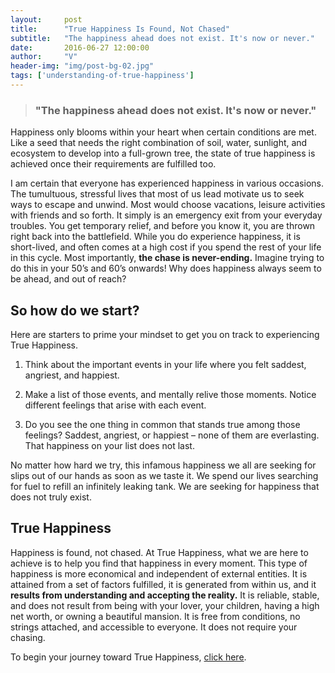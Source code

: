 ```yaml
---
layout:     post
title:      "True Happiness Is Found, Not Chased"
subtitle:   "The happiness ahead does not exist. It's now or never."
date:       2016-06-27 12:00:00
author:     "V"
header-img: "img/post-bg-02.jpg"
tags: ['understanding-of-true-happiness']
--- 
```

<blockquote class="text-center"><h3>"The happiness ahead does not exist. It's now or never."</h3></blockquote>

Happiness only blooms within your heart when certain conditions are met. Like a seed that needs the right combination of soil, water, sunlight, and ecosystem to develop into a full-grown tree, the state of true happiness is achieved once their requirements are fulfilled too. 

I am certain that everyone has experienced happiness in various occasions. The tumultuous, stressful lives that most of us lead motivate us to seek ways to escape and unwind. Most would choose vacations, leisure activities with friends and so forth. It simply is an emergency exit from your everyday troubles. You get temporary relief, and before you know it, you are thrown right back into the battlefield. While you do experience happiness, it is short-lived, and often comes at a high cost if you spend the rest of your life in this cycle. Most importantly, <strong>the chase is never-ending.</strong> Imagine trying to do this in your 50’s and 60’s onwards! Why does happiness always seem to be ahead, and out of reach?

<h2 class="capitalized">So how do we start?</h2>

Here are starters to prime your mindset to get you on track to experiencing True Happiness. 

1. Think about the important events in your life where you felt saddest, angriest, and happiest.

2. Make a list of those events, and mentally relive those moments. Notice different feelings that arise with each event.

3. Do you see the one thing in common that stands true among those feelings? Saddest, angriest, or happiest – none of them are everlasting. That happiness on your list does not last.


No matter how hard we try, this infamous happiness we all are seeking for slips out of our hands as soon as we taste it. We spend our lives searching for fuel to refill an infinitely leaking tank. We are seeking for happiness that does not truly exist.

<h2>True Happiness</h2>

Happiness is found, not chased. At True Happiness, what we are here to achieve is to help you find that happiness in every moment. This type of happiness is more economical and independent of external entities. It is attained from a set of factors fulfilled, it is generated from within us, and it <strong>results from understanding and accepting the reality.</strong> It is reliable, stable, and does not result from being with your lover, your children, having a high net worth, or owning a beautiful mansion. It is free from conditions, no strings attached, and accessible to everyone. It does not require your chasing.

To begin your journey toward True Happiness, <a href="/start_here">click here</a>.
